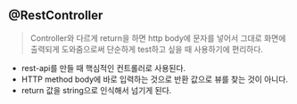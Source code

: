 ## @RestController

> Controller와 다르게 return을 하면 http body에 문자를 넣어서 그대로 화면에 출력되게 도와줌으로써 단순하게 test하고 싶을 때 사용하기에 편리하다.<br>

- rest-api를 만들 때 핵심적인 컨트롤러로 사용된다.<br>
- HTTP method body에 바로 입력하는 것으로 반환 값으로 뷰를 찾는 것이 아니다.<br>
- return 값을 string으로 인식해서 넘기게 된다.<br>